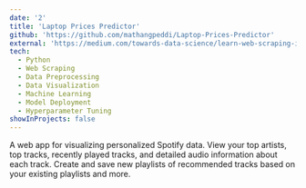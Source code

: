 ```yaml
---
date: '2'
title: 'Laptop Prices Predictor'
github: 'https://github.com/mathangpeddi/Laptop-Prices-Predictor'
external: 'https://medium.com/towards-data-science/learn-web-scraping-in-15-minutes-27e5ebb1c28e'
tech:
  - Python
  - Web Scraping
  - Data Preprocessing
  - Data Visualization
  - Machine Learning
  - Model Deployment
  - Hyperparameter Tuning
showInProjects: false
---
```


A web app for visualizing personalized Spotify data. View your top artists, top tracks, recently played tracks, and detailed audio information about each track. Create and save new playlists of recommended tracks based on your existing playlists and more.
